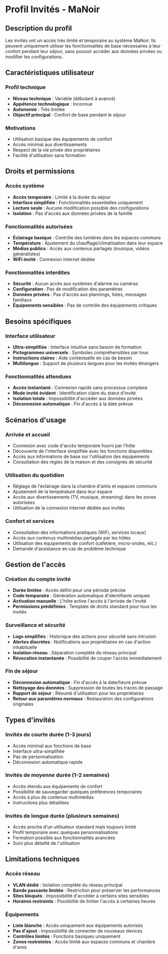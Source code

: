 # Profil Invités - MaNoir

## Description du profil

Les invités ont un accès très limité et temporaire au système MaNoir. Ils peuvent uniquement utiliser les fonctionnalités de base nécessaires à leur confort pendant leur séjour, sans pouvoir accéder aux données privées ou modifier les configurations.

## Caractéristiques utilisateur

### Profil technique
- **Niveau technique** : Variable (débutant à avancé)
- **Appétence technologique** : Inconnue
- **Autonomie** : Très limitée
- **Objectif principal** : Confort de base pendant le séjour

### Motivations
- Utilisation basique des équipements de confort
- Accès minimal aux divertissements
- Respect de la vie privée des propriétaires
- Facilité d'utilisation sans formation

## Droits et permissions

### Accès système
- **Accès temporaire** : Limité à la durée du séjour
- **Interface simplifiée** : Fonctionnalités essentielles uniquement
- **Lecture seule** : Aucune modification possible des configurations
- **Isolation** : Pas d'accès aux données privées de la famille

### Fonctionnalités autorisées
- **Éclairage basique** : Contrôle des lumières dans les espaces communs
- **Température** : Ajustement du chauffage/climatisation dans leur espace
- **Médias publics** : Accès aux contenus partagés (musique, vidéos généralistes)
- **WiFi invité** : Connexion internet dédiée

### Fonctionnalités interdites
- **Sécurité** : Aucun accès aux systèmes d'alarme ou caméras
- **Configuration** : Pas de modification des paramètres
- **Données privées** : Pas d'accès aux plannings, listes, messages familiaux
- **Équipements sensibles** : Pas de contrôle des équipements critiques

## Besoins spécifiques

### Interface utilisateur
- **Ultra-simplifiée** : Interface intuitive sans besoin de formation
- **Pictogrammes universels** : Symboles compréhensibles par tous
- **Instructions claires** : Aide contextuelle en cas de besoin
- **Multilangue** : Support de plusieurs langues pour les invités étrangers

### Fonctionnalités attendues
- **Accès instantané** : Connexion rapide sans processus complexe
- **Mode invité évident** : Identification claire du statut d'invité
- **Isolation totale** : Impossibilité d'accéder aux données privées
- **Déconnexion automatique** : Fin d'accès à la date prévue

## Scénarios d'usage

### Arrivée et accueil
- Connexion avec code d'accès temporaire fourni par l'hôte
- Découverte de l'interface simplifiée avec les fonctions disponibles
- Accès aux informations de base sur l'utilisation des équipements
- Consultation des règles de la maison et des consignes de sécurité

### Utilisation du quotidien
- Réglage de l'éclairage dans la chambre d'amis et espaces communs
- Ajustement de la température dans leur espace
- Accès aux divertissements (TV, musique, streaming) dans les zones autorisées
- Utilisation de la connexion internet dédiée aux invités

### Confort et services
- Consultation des informations pratiques (WiFi, services locaux)
- Accès aux contenus multimédias partagés par les hôtes
- Utilisation des équipements de confort (cafetière, micro-ondes, etc.)
- Demande d'assistance en cas de problème technique

## Gestion de l'accès

### Création du compte invité
- **Durée limitée** : Accès défini pour une période précise
- **Code temporaire** : Génération automatique d'identifiants uniques
- **Activation manuelle** : L'hôte active l'accès à l'arrivée de l'invité
- **Permissions prédéfinies** : Template de droits standard pour tous les invités

### Surveillance et sécurité
- **Logs simplifiés** : Historique des actions pour sécurité sans intrusion
- **Alertes discrètes** : Notifications aux propriétaires en cas d'action inhabituelle
- **Isolation réseau** : Séparation complète du réseau principal
- **Révocation instantanée** : Possibilité de couper l'accès immédiatement

### Fin de séjour
- **Déconnexion automatique** : Fin d'accès à la date/heure prévue
- **Nettoyage des données** : Suppression de toutes les traces de passage
- **Rapport de séjour** : Résumé d'utilisation pour les propriétaires
- **Retour aux paramètres normaux** : Restauration des configurations originales

## Types d'invités

### Invités de courte durée (1-3 jours)
- Accès minimal aux fonctions de base
- Interface ultra-simplifiée
- Pas de personnalisation
- Déconnexion automatique rapide

### Invités de moyenne durée (1-2 semaines)
- Accès étendu aux équipements de confort
- Possibilité de sauvegarder quelques préférences temporaires
- Accès à plus de contenus multimédias
- Instructions plus détaillées

### Invités de longue durée (plusieurs semaines)
- Accès proche d'un utilisateur standard mais toujours limité
- Profil temporaire avec quelques personnalisations
- Formation possible aux fonctionnalités avancées
- Suivi plus détaillé de l'utilisation

## Limitations techniques

### Accès réseau
- **VLAN dédié** : Isolation complète du réseau principal
- **Bande passante limitée** : Restriction pour préserver les performances
- **Sites bloqués** : Impossibilité d'accéder à certains sites sensibles
- **Horaires restreints** : Possibilité de limiter l'accès à certaines heures

### Équipements
- **Liste blanche** : Accès uniquement aux équipements autorisés
- **Pas d'ajout** : Impossibilité de connecter de nouveaux devices
- **Contrôles limités** : Fonctions basiques uniquement
- **Zones restreintes** : Accès limité aux espaces communs et chambre d'amis
